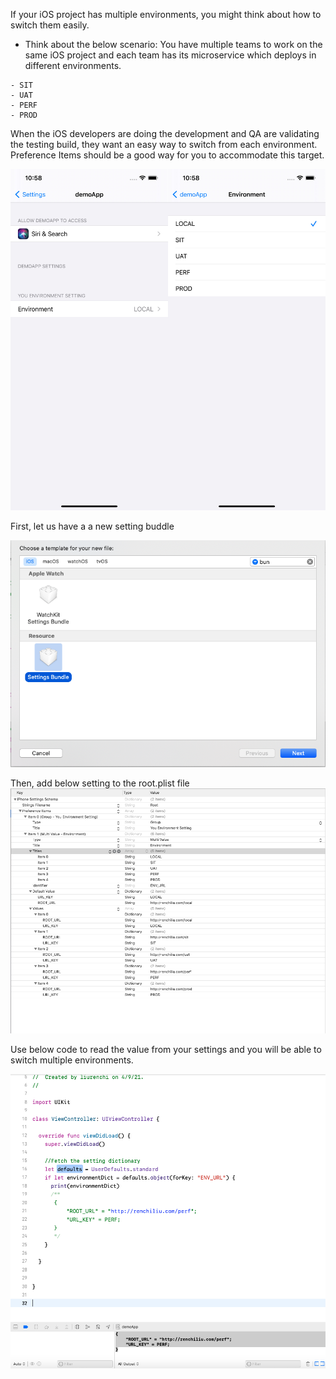 If your iOS project has multiple environments, you might think about how to switch them easily. 

- Think about the below scenario: 
You have multiple teams to work on the same iOS project and each team has its microservice which deploys in different environments.
```
- SIT
- UAT
- PERF
- PROD
```
When the iOS developers are doing the development and QA are validating the testing build, they want an easy way to switch from each environment.  Preference Items should be a good way for you to accommodate this target.

![Preference Items.jpg](https://github.com/RENCHILIU/iOS/blob/master/Project%20practice/SwitchEnvDemoApp/Preference%20Items.jpg)


First, let us have a a new setting buddle

![newfile](https://github.com/RENCHILIU/iOS/blob/master/Project%20practice/SwitchEnvDemoApp/newfile.png)

Then, add below setting to the root.plist file
![setting config](https://github.com/RENCHILIU/iOS/blob/master/Project%20practice/SwitchEnvDemoApp/setting%20config.png)

Use below code to read the value from your settings and you will be able to switch multiple environments.

![read file](https://github.com/RENCHILIU/iOS/blob/master/Project%20practice/SwitchEnvDemoApp/readthe%20value.png)
